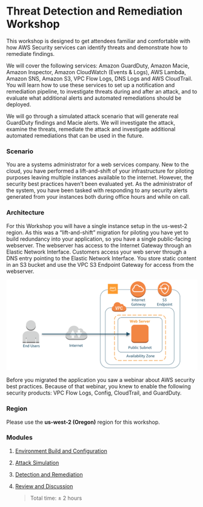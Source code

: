 # Threat Detection and Remediation Workshop

This workshop is designed to get attendees familiar and comfortable with how AWS Security services can identify threats and demonstrate how to remediate findings.

We will cover the following services: Amazon GuardDuty, Amazon Macie, Amazon Inspector, Amazon CloudWatch (Events & Logs), AWS Lambda, Amazon SNS, Amazon S3, VPC Flow Logs, DNS Logs and AWS CloudTrail. You will learn how to use these services to set up a notification and remediation pipeline, to investigate threats during and after an attack, and to evaluate what additional alerts and automated remediations should be deployed.

We will go through a simulated attack scenario that will generate real GuardDuty findings and Macie alerts. We will investigate the attack, examine the threats, remediate the attack and investigate additional automated remediations that can be used in the future.

### Scenario
You are a systems administrator for a web services company. New to the cloud, you have performed a lift-and-shift of your infrastructure for piloting purposes leaving multiple instances available to the internet. However, the security best practices haven’t been evaluated yet. As the administrator of the system, you have been tasked with responding to any security alerts generated from your instances both during office hours and while on call.

### Architecture
For this Workshop you will have a single instance setup in the us-west-2 region. As this was a “lift-and-shift” migration for piloting you have yet to build redundancy into your application, so you have a single public-facing webserver. The webserver has access to the Internet Gateway through an Elastic Network Interface. Customers access your web server through a DNS entry pointing to the Elastic Network Interface. You store static content in an S3 bucket and use the VPC S3 Endpoint Gateway for access from the webserver.

![Architecture](./images/diagram-basic-arch.png "Lab Workload Architecture")

Before you migrated the application you saw a webinar about AWS security best practices. Because of that webinar, you knew to enable the following security products: VPC Flow Logs, Config, CloudTrail, and GuardDuty. 

### Region
Please use the **us-west-2 (Oregon)** region for this workshop.

### Modules
1. [Environment Build and Configuration](./docs/01-environment-setup.md)
2. [Attack Simulation](./docs/02-attack-simulation.md) 
3. [Detection and Remediation](./docs/03-detection-and-remediation.md) 
4. [Review and Discussion](./docs/04-review-and-dicussion.md)

	> Total time: &plusmn; 2 hours

